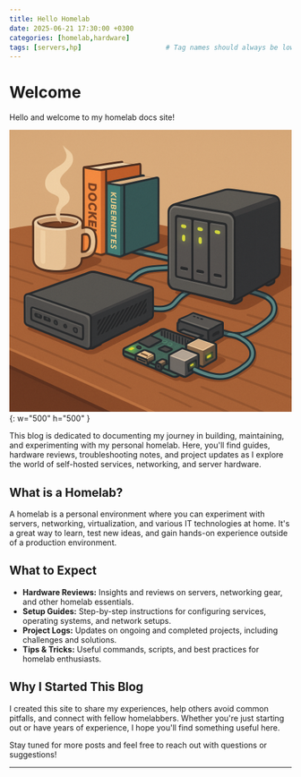 ```yaml
---
title: Hello Homelab
date: 2025-06-21 17:30:00 +0300
categories: [homelab,hardware]
tags: [servers,hp]                     # Tag names should always be lowercase
---
```


# Welcome

Hello and welcome to my homelab docs site!

![img-description](/assets/img/hello-homelab/welcome_post.webp){: w="500" h="500" }


This blog is dedicated to documenting my journey in building, maintaining, and experimenting with my personal homelab. Here, you'll find guides, hardware reviews, troubleshooting notes, and project updates as I explore the world of self-hosted services, networking, and server hardware.

## What is a Homelab?

A homelab is a personal environment where you can experiment with servers, networking, virtualization, and various IT technologies at home. It's a great way to learn, test new ideas, and gain hands-on experience outside of a production environment.

## What to Expect

- **Hardware Reviews:** Insights and reviews on servers, networking gear, and other homelab essentials.
- **Setup Guides:** Step-by-step instructions for configuring services, operating systems, and network setups.
- **Project Logs:** Updates on ongoing and completed projects, including challenges and solutions.
- **Tips & Tricks:** Useful commands, scripts, and best practices for homelab enthusiasts.

## Why I Started This Blog

I created this site to share my experiences, help others avoid common pitfalls, and connect with fellow homelabbers. Whether you're just starting out or have years of experience, I hope you'll find something useful here.

Stay tuned for more posts and feel free to reach out with questions or suggestions!

---